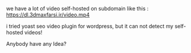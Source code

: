 we have a lot of video self-hosted on subdomain like this : https://dl.3dmaxfarsi.ir/video.mp4

i tried yoast seo video plugin for wordpress, but it can not detect my self-hosted videos!

Anybody have any Idea?
